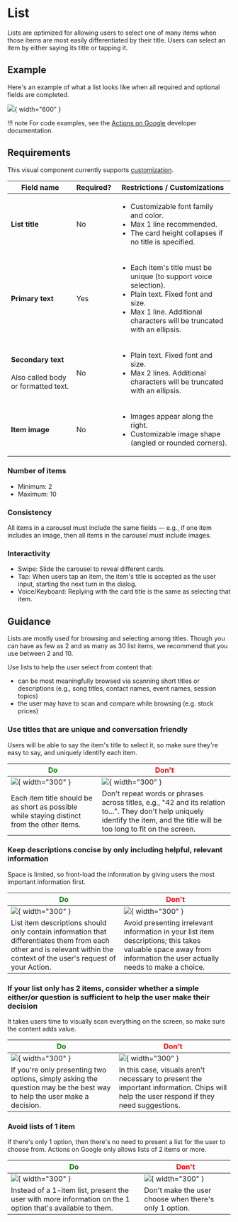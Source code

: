 # List

Lists are optimized for allowing users to select one of many items when those
items are most easily differentiated by their title. Users can select an item by
either saying its title or tapping it.

## Example

Here's an example of what a list looks like when all required and optional
fields are completed.

![](../static/listmappeddaisies.png){ width="600" }

!!! note
    For code examples, see the
    [Actions on Google](https://developers.google.com/assistant/df-asdk/responses#basic_card)
    developer documentation.

## Requirements

This visual component currently supports [customization](customization.md).

Field name | Required? | Restrictions / Customizations
---|---|---
**List title** | No | <ul><li>Customizable font family and color.</li><li>Max 1 line recommended.</li><li>The card height collapses if no title is specified.</li></ul>
**Primary text** | Yes | <ul><li>Each item's title must be unique (to support voice selection).</li><li>Plain text. Fixed font and size.</li><li>Max 1 line. Additional characters will be truncated with an ellipsis.</li></ul>
**Secondary text**<br/><br/>Also called body or formatted text. | No | <ul><li>Plain text. Fixed font and size.</li><li>Max 2 lines. Additional characters will be truncated with an ellipsis.</li></ul>
**Item image** | No | <ul><li>Images appear along the right.</li><li>Customizable image shape (angled or rounded corners).</li></ul>

### Number of items

- Minimum: 2
- Maximum: 10

### Consistency

All items in a carousel must include the same fields — e.g., if one item
includes an image, then all items in the carousel must include images.

### Interactivity

- Swipe: Slide the carousel to reveal different cards.
- Tap: When users tap an item, the item's title is accepted as the user input, starting the next turn in the dialog.
- Voice/Keyboard: Replying with the card title is the same as selecting that item.

## Guidance

Lists are mostly used for browsing and selecting among titles. Though you can
have as few as 2 and as many as 30 list items, we recommend that you use between
2 and 10.

Use lists to help the user select from content that:

- can be most meaningfully browsed via scanning short titles or descriptions (e.g., song titles, contact names, event names, session topics)
- the user may have to scan and compare while browsing (e.g. stock prices)

### Use titles that are unique and conversation friendly

Users will be able to say the item's title to select it, so make sure they're
easy to say, and uniquely identify each item.

<span style="color: green;">Do</span> | <span style="color: red;">Don't</span>
---|---
![](../static/titles-list-do.png){ width="300" } | ![](../static/titles-list-dont.png){ width="300" }
Each item title should be as short as possible while staying distinct from the other items. | Don't repeat words or phrases across titles, e.g., "42 and its relation to...". They don't help uniquely identify the item, and the title will be too long to fit on the screen.

### Keep descriptions concise by only including helpful, relevant information

Space is limited, so front-load the information by giving users the most
important information first.

<span style="color: green;">Do</span> | <span style="color: red;">Don't</span>
---|---
![](../static/descriptions-do.png){ width="300" } | ![](../static/descriptions-dont.png){ width="300" }
List item descriptions should only contain information that differentiates them from each other and is relevant within the context of the user's request of your Action. | Avoid presenting irrelevant information in your list item descriptions; this takes valuable space away from information the user actually needs to make a choice.

### If your list only has 2 items, consider whether a simple either/or question is sufficient to help the user make their decision

It takes users time to visually scan everything on the screen, so make sure the
content adds value.

<span style="color: green;">Do</span> | <span style="color: red;">Don't</span>
---|---
![](../static/shortlist-do.png){ width="300" } | ![](../static/shortlist-dont.png){ width="300" }
If you're only presenting two options, simply asking the question may be the best way to help the user make a decision. | In this case, visuals aren't necessary to present the important information. Chips will help the user respond if they need suggestions.

### Avoid lists of 1 item

If there's only 1 option, then there's no need to present a list for the user to
choose from. Actions on Google only allows lists of 2 items or more.

<span style="color: green;">Do</span> | <span style="color: red;">Don't</span>
---|---
![](../static/lists-avoid-do.png){ width="300" } | ![](../static/lists-avoid-dont.png){ width="300" }
Instead of a 1-item list, present the user with more information on the 1 option that's available to them. | Don't make the user choose when there's only 1 option.
